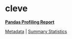 # cleve

[**Pandas Profiling Report**](https://epistasislab.github.io/pmlb/profile/cleve.html)

[Metadata](metadata.yaml) | [Summary Statistics](summary_stats.tsv)

